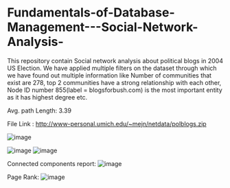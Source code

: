 # Fundamentals-of-Database-Management---Social-Network-Analysis-

This repository contain Social network analysis about political blogs in 2004 US Election.
We have applied multiple filters on the dataset through which we have found out multiple information like Number of communities that exist are 278, top 2 communities have a strong relationship with each other, Node ID number 855(label = blogsforbush.com) is the most important entity as it has highest degree etc.

Avg. path Length: 3.39

File Link : http://www-personal.umich.edu/~mejn/netdata/polblogs.zip

![image](https://user-images.githubusercontent.com/93217093/163454824-2bcf77bb-2388-4ca3-8a0d-1c5b927f03d2.png)

![image](https://user-images.githubusercontent.com/93217093/163453304-fd06ed48-1fd7-46df-afea-615509011c2c.png)
![image](https://user-images.githubusercontent.com/93217093/163455108-9907429d-1e7c-4e89-9ba0-cd647e89bcf9.png)


Connected components report:
![image](https://user-images.githubusercontent.com/93217093/163599702-980dc59d-ed42-410d-86e3-fbd1ca68907c.png)


Page Rank:
![image](https://user-images.githubusercontent.com/93217093/163925863-0691231e-523c-4dbb-930a-4ca238464eb4.png)




